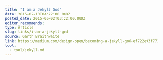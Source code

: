 ```yaml
---
title: "I am a Jekyll God"
date: 2015-02-13T04:22:00.000Z
posted_date: 2015-05-02T03:22:00.000Z
editor_recommends:
type: Article
slug: links/i-am-a-jekyll-god
source: Garth Braithwaite
link: https://medium.com/design-open/becoming-a-jekyll-god-ef722e93f771/
tool:
  - tool/jekyll.md
---
```





